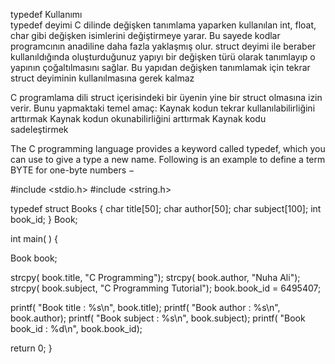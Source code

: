 typedef Kullanımı <br>
typedef deyimi C dilinde değişken tanımlama yaparken kullanılan int, float, char gibi değişken isimlerini değiştirmeye yarar.
Bu sayede kodlar programcının anadiline daha fazla yaklaşmış olur.
struct deyimi ile beraber kullanıldığında oluşturduğunuz yapıyı bir değişken türü olarak tanımlayıp o yapının çoğaltılmasını sağlar. Bu yapıdan değişken tanımlamak için tekrar struct deyiminin kullanılmasına gerek kalmaz

C programlama dili struct içerisindeki bir üyenin yine bir struct olmasına izin verir. Bunu yapmaktaki temel amaç:
Kaynak kodun tekrar kullanılabilirliğini arttırmak
Kaynak kodun okunabilirliğini arttırmak
Kaynak kodu sadeleştirmek


The C programming language provides a keyword called typedef,
which you can use to give a type a new name. Following is an example to define a term BYTE for one-byte numbers −


#include <stdio.h>
#include <string.h>
 
typedef struct Books {
   char title[50];
   char author[50];
   char subject[100];
   int book_id;
} Book;
 
int main( ) {

   Book book;
 
   strcpy( book.title, "C Programming");
   strcpy( book.author, "Nuha Ali"); 
   strcpy( book.subject, "C Programming Tutorial");
   book.book_id = 6495407;
 
   printf( "Book title : %s\n", book.title);
   printf( "Book author : %s\n", book.author);
   printf( "Book subject : %s\n", book.subject);
   printf( "Book book_id : %d\n", book.book_id);

   return 0;
}
